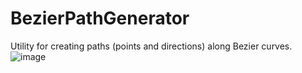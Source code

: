 # BezierPathGenerator
 Utility for creating paths (points and directions) along Bezier curves.
![image](https://github.com/reltham/BezierPathGenerator/assets/3689101/33421aff-1b63-40c1-b5c8-35ea60e5afff)

